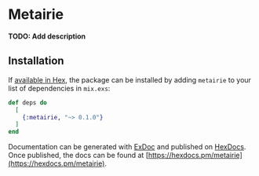 # Metairie

**TODO: Add description**

## Installation

If [available in Hex](https://hex.pm/docs/publish), the package can be installed
by adding `metairie` to your list of dependencies in `mix.exs`:

```elixir
def deps do
  [
    {:metairie, "~> 0.1.0"}
  ]
end
```

Documentation can be generated with [ExDoc](https://github.com/elixir-lang/ex_doc)
and published on [HexDocs](https://hexdocs.pm). Once published, the docs can
be found at [https://hexdocs.pm/metairie](https://hexdocs.pm/metairie).

